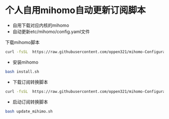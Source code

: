 # 个人自用mihomo自动更新订阅脚本
- 自用下载对应内核的mihomo
- 自动更新etc/mihomo/config.yaml文件

下载mihomo脚本
```sh
curl -fsSL  https://raw.githubusercontent.com/oppen321/mihomo-Configuration/main/install.sh -o install.sh
```
- 安装mihomo
```sh
bash install.sh
```
- 下载订阅转换脚本
```sh
curl -fsSL  https://raw.githubusercontent.com/oppen321/mihomo-Configuration/main/update_mihimo.sh -o update_mihimo.sh
```
- 启动订阅转换脚本
```sh
bash update_mihimo.sh

```
